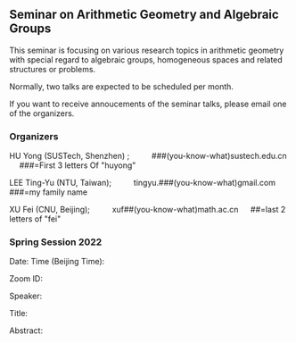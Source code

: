 ## Seminar on Arithmetic Geometry and Algebraic Groups

This seminar is focusing on various research topics in arithmetic geometry with special regard to algebraic groups, homogeneous spaces and related structures or problems.

Normally, two talks are expected to be scheduled per month.

If you want to receive annoucements of the seminar talks, please email one of the organizers.



### Organizers

HU Yong (SUSTech, Shenzhen) ;  &emsp; &emsp;  ###(you-know-what)sustech.edu.cn   &emsp; ###=First 3 letters Of "huyong"

LEE Ting-Yu (NTU, Taiwan);   &emsp; &emsp;  tingyu.###(you-know-what)gmail.com   &emsp; ###=my family name

XU Fei (CNU, Beijing);   &emsp; &emsp;  xuf##(you-know-what)math.ac.cn    &emsp; ##=last 2 letters of "fei"



### Spring Session 2022



Date:    Time (Beijing Time):

Zoom ID:

Speaker:

Title:

Abstract:

